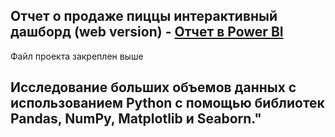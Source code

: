 ## Отчет о продаже пиццы интерактивный дашборд (web version) - [Отчет в Power BI](https://app.powerbi.com/view?r=eyJrIjoiZGNjNTcwZGMtZjAxNy00OGM4LWI5ZmMtZTc0YTZjOTRiM2YyIiwidCI6ImNjYjlkM2VjLTg1YWQtNDY4Ny1hNDA0LTIxMDAwOGU3MDkyYyIsImMiOjl9)
Файл проекта закреплен выше 
## Исследование больших объемов данных с использованием Python с помощью библиотек Pandas, NumPy, Matplotlib и Seaborn."

